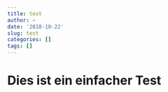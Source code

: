 ```yaml
---
title: test
author: ~
date: '2018-10-22'
slug: test
categories: []
tags: []
---
```


# Dies ist ein einfacher Test
